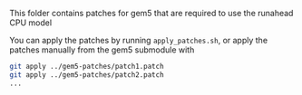 This folder contains patches for gem5 that are required to use the runahead CPU model

You can apply the patches by running `apply_patches.sh`, or apply the patches manually from the gem5 submodule with

```bash
git apply ../gem5-patches/patch1.patch
git apply ../gem5-patches/patch2.patch
...
```

